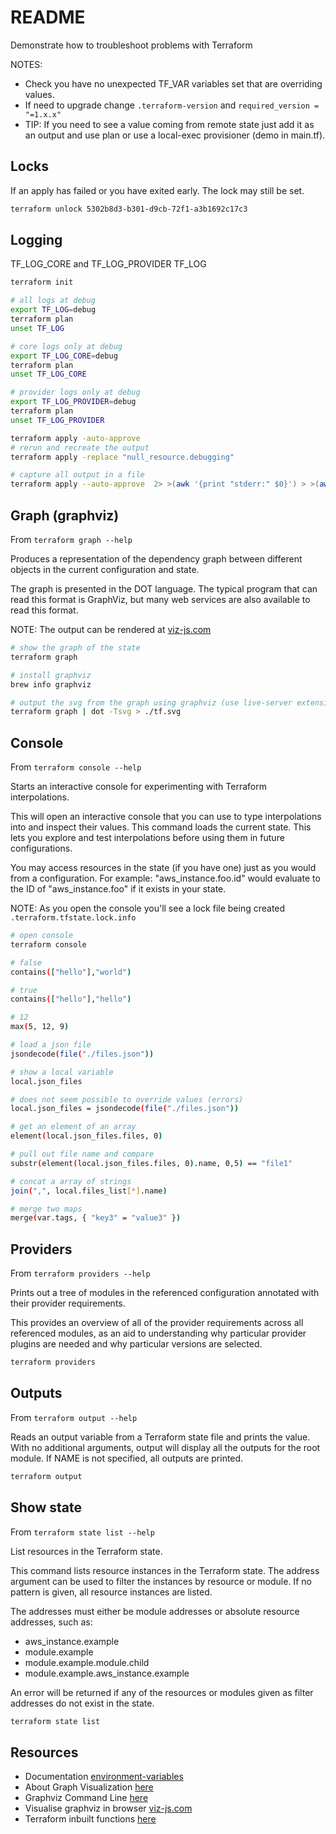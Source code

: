# README

Demonstrate how to troubleshoot problems with Terraform  

NOTES:

* Check you have no unexpected TF_VAR variables set that are overriding values.  
* If need to upgrade change `.terraform-version` and `required_version = "=1.x.x"`  
* TIP: If you need to see a value coming from remote state just add it as an output and use plan or use a local-exec provisioner (demo in main.tf).  

## Locks

If an apply has failed or you have exited early. The lock may still be set.  

```sh
terraform unlock 5302b8d3-b301-d9cb-72f1-a3b1692c17c3
```

## Logging

TF_LOG_CORE and TF_LOG_PROVIDER
TF_LOG  

```sh
terraform init

# all logs at debug
export TF_LOG=debug  
terraform plan
unset TF_LOG

# core logs only at debug
export TF_LOG_CORE=debug  
terraform plan
unset TF_LOG_CORE

# provider logs only at debug
export TF_LOG_PROVIDER=debug
terraform plan
unset TF_LOG_PROVIDER

terraform apply -auto-approve
# rerun and recreate the output
terraform apply -replace "null_resource.debugging"

# capture all output in a file
terraform apply --auto-approve  2> >(awk '{print "stderr:" $0}') > >(awk '{print "stdout:" $0}') &> ./stdout_combined.txt
```

## Graph (graphviz)

From `terraform graph --help`  

Produces a representation of the dependency graph between different objects in the current configuration and state.

The graph is presented in the DOT language. The typical program that can read this format is GraphViz, but many web services are also available to read this format.

NOTE: The output can be rendered at [viz-js.com](http://viz-js.com/)  

```sh
# show the graph of the state
terraform graph
```

```sh
# install graphviz
brew info graphviz  

# output the svg from the graph using graphviz (use live-server extension to view)
terraform graph | dot -Tsvg > ./tf.svg 
```

## Console

From `terraform console --help`  

Starts an interactive console for experimenting with Terraform interpolations.  

This will open an interactive console that you can use to type interpolations into and inspect their values. This command loads the current state. This lets you explore and test interpolations before using them in future configurations.  

You may access resources in the state (if you have one) just as you would
from a configuration. For example: "aws_instance.foo.id" would evaluate
to the ID of "aws_instance.foo" if it exists in your state.  

NOTE: As you open the console you'll see a lock file being created `.terraform.tfstate.lock.info`  

```sh
# open console
terraform console

# false
contains(["hello"],"world") 

# true
contains(["hello"],"hello") 

# 12
max(5, 12, 9)

# load a json file
jsondecode(file("./files.json"))

# show a local variable
local.json_files

# does not seem possible to override values (errors)
local.json_files = jsondecode(file("./files.json"))

# get an element of an array
element(local.json_files.files, 0)

# pull out file name and compare
substr(element(local.json_files.files, 0).name, 0,5) == "file1"

# concat a array of strings
join(",", local.files_list[*].name)

# merge two maps
merge(var.tags, { "key3" = "value3" })
```

## Providers

From `terraform providers --help`  

Prints out a tree of modules in the referenced configuration annotated with their provider requirements.  

This provides an overview of all of the provider requirements across all referenced modules, as an aid to understanding why particular provider plugins are needed and why particular versions are selected.  

```sh
terraform providers
```

## Outputs

From `terraform output --help`  

Reads an output variable from a Terraform state file and prints the value. With no additional arguments, output will display all the outputs for the root module.  If NAME is not specified, all outputs are printed.  

```sh
terraform output
```

## Show state

From `terraform state list --help`  

List resources in the Terraform state.  

This command lists resource instances in the Terraform state. The address argument can be used to filter the instances by resource or module. If no pattern is given, all resource instances are listed.  

The addresses must either be module addresses or absolute resource   addresses, such as:

* aws_instance.example
* module.example
* module.example.module.child
* module.example.aws_instance.example

An error will be returned if any of the resources or modules given as filter addresses do not exist in the state.

```sh
terraform state list
```

## Resources

* Documentation [environment-variables](https://www.terraform.io/docs/cli/config/environment-variables.html)  
* About Graph Visualization [here](https://graphviz.org/about/)
* Graphviz Command Line
 [here](https://graphviz.org/doc/info/command.html)  
* Visualise graphviz in browser [viz-js.com](http://viz-js.com/)  
* Terraform inbuilt functions [here](https://www.terraform.io/language/functions)  
